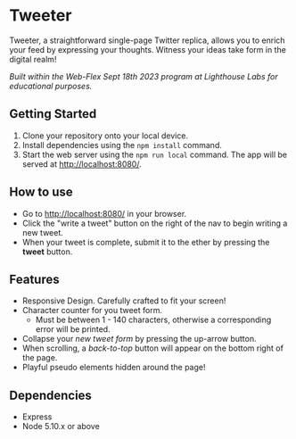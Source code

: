 # Tweeter

Tweeter, a straightforward single-page Twitter replica, allows you to enrich your feed by expressing your thoughts. Witness your ideas take form in the digital realm!

*Built within the Web-Flex Sept 18th 2023 program at Lighthouse Labs for educational purposes.*

## Getting Started

1. Clone your repository onto your local device.
2. Install dependencies using the `npm install` command.
3. Start the web server using the `npm run local` command. The app will be served at <http://localhost:8080/>.

## How to use
- Go to <http://localhost:8080/> in your browser.
- Click the "write a tweet" button on the right of the nav to begin writing a new tweet.
- When your tweet is complete, submit it to the ether by pressing the **tweet** button.

## Features
- Responsive Design. Carefully crafted to fit your screen!
- Character counter for you tweet form. 
  - Must be between 1 - 140 characters, otherwise a corresponding error will be printed.
- Collapse your *new tweet form* by pressing the up-arrow button.
- When scrolling, a *back-to-top* button will appear on the bottom right of the page.
- Playful pseudo elements hidden around the page!

## Dependencies

- Express
- Node 5.10.x or above
